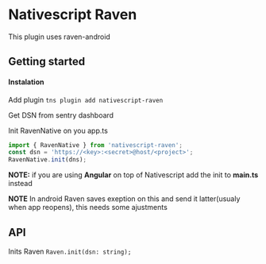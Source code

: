 # Nativescript Raven
This plugin uses raven-android
## Getting started

#### Instalation
Add plugin
`tns plugin add nativescript-raven`

Get DSN from sentry dashboard


Init RavenNative on you app.ts

```ts
import { RavenNative } from 'nativescript-raven';
const dsn = 'https://<key>:<secret>@host/<project>';
RavenNative.init(dns);
```
**NOTE:** if you are using **Angular** on top of Nativescript add the init to **main.ts** instead
 
**NOTE** In android Raven saves exeption on this and send it latter(usualy when app reopens), this needs some ajustments

## API
Inits Raven
 `Raven.init(dsn: string);`







